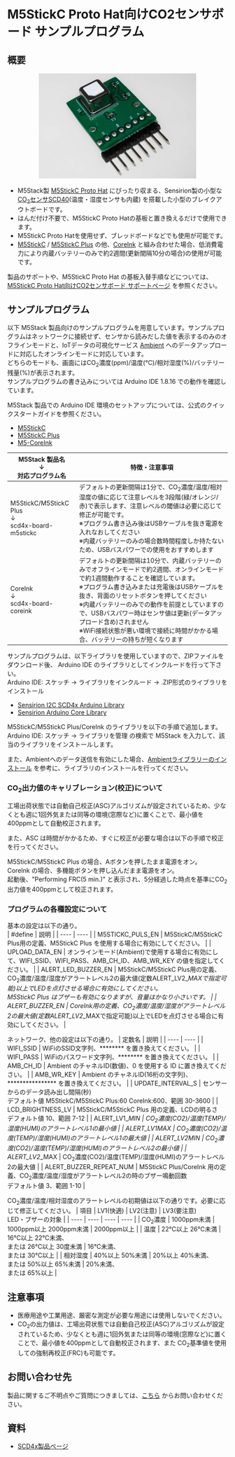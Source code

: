 # M5StickC Proto Hat向けCO2センサボード サンプルプログラム

## 概要
  <div align="center">
  <img src="images/scd4x-board.jpg" width="360">
  </div>

  * M5Stack製 [M5StickC Proto Hat][1] にぴったり収まる、Sensirion製の小型な [CO<sub>2</sub>センサSCD40][2](温度・湿度センサも内蔵) を搭載した小型のブレイクアウトボードです。
  * はんだ付け不要で、M5StickC Proto Hatの基板と置き換えるだけで使用できます。
  * M5StickC Proto Hatを使用せず、ブレッドボードなどでも使用が可能です。
  * [M5StickC][3] / [M5StickC Plus][4] の他、[CoreInk][5] と組み合わせた場合、低消費電力により内蔵バッテリーのみで約2週間(更新間隔10分の場合)の使用が可能です。

  製品のサポートや、M5StickC Proto Hat の基板入替手順などについては、[M5StickC Proto Hat向けCO2センサボード サポートページ][6] を参照ください。

## サンプルプログラム
  以下 M5Stack 製品向けのサンプルプログラムを用意しています。サンプルプログラムはネットワークに接続せず、センサから読みだした値を表示するのみのオフラインモードと、IoTデータの可視化サービス [Ambient][7] へのデータアップロードに対応したオンラインモードに対応しています。  
  どちらのモードも、画面にはCO<sub>2</sub>濃度(ppm)/温度(℃)/相対湿度(%)/バッテリー残量(%)が表示されます。  
  サンプルプログラムの書き込みについては Arduino IDE 1.8.16 での動作を確認しています。

  M5Stack 製品での Arduino IDE 環境のセットアップについては、公式のクイックスタートガイドを参照ください。
  * [M5StickC][13]
  * [M5StickC Plus][14]
  * [M5-CoreInk][15]

  | M5Stack 製品名<br>↓<br>対応プログラム名 | 特徴・注意事項 |
| ---- | ---- |
| M5StickC/M5StickC Plus<br>↓<br>scd4x-board-m5stickc | デフォルトの更新間隔は1分で、CO<sub>2</sub>濃度/温度/相対湿度の値に応じて注意レベルを3段階(緑/オレンジ/赤)で表示します、注意レベルの閾値は必要に応じて修正が可能です。<br>※プログラム書き込み後はUSBケーブルを抜き電源を入れなおしてください<br>※内蔵バッテリーのみの場合数時間程度しか持たないため、USBバスパワーでの使用をおすすめします |
| CoreInk<br>↓<br>scd4x-board-coreink | デフォルトの更新間隔は10分で、内蔵バッテリーのみでオフラインモードで約2週間、オンラインモードで約1週間動作することを確認しています。<br>※プログラム書き込みまたは充電後はUSBケーブルを抜き、背面のリセットボタンを押してください<br>※内蔵バッテリーのみでの動作を前提としていますので、USBバスパワー時はセンサ値は更新(データアップロード含め)されません<br>※WiFi接続状態が悪い環境で接続に時間がかかる場合、バッテリーの持ちが短くなります |

  サンプルプログラムは、以下ライブラリを使用していますので、ZIPファイルをダウンロード後、 Arduino IDE のライブラリとしてインクルードを行って下さい。  
  Arduino IDE: スケッチ -> ライブラリをインクルード -> .ZIP形式のライブラリをインストール

  * [Sensirion I2C SCD4x Arduino Library][8]
  * [Sensirion Arduino Core Library][9]

  M5StickC/M5StickC Plus/CoreInk のライブラリを以下の手順で追加します。  
  Arduino IDE: スケッチ -> ライブラリを管理 の検索で M5Stack を入力して、該当のライブラリをインストールします。

  また、Ambientへのデータ送信を有効にした場合、[Ambientライブラリーのインストール][10] を参考に、ライブラリのインストールを行ってください。

  ### CO<sub>2</sub>出力値のキャリブレーション(校正)について
  工場出荷状態では自動自己校正(ASC)アルゴリズムが設定されているため、少なくとも週に1回外気または同等の環境(窓際など)に置くことで、最小値を400ppmとして自動校正されます。

  また、ASC は時間がかかるため、すぐに校正が必要な場合は以下の手順で校正を行ってください。
  
  M5StickC/M5StickC Plus の場合、Aボタンを押したまま電源をオン。<br>
  CoreInk の場合、多機能ボタンを押し込んだまま電源をオン。<br>
  起動後、"Performing FRC(5 min.)" と表示され、5分経過した時点を基準にCO<sub>2</sub>出力値を400ppmとして校正されます。

  ### プログラムの各種設定について
  基本の設定は以下の通り。  
  | #define | 説明 |
| ---- | ---- |
| M5STICKC_PULS_EN | M5StickC/M5StickC Plus用の定義、M5StickC Plus を使用する場合に有効にしてください。 |
| UPLOAD_DATA_EN | オンラインモード(Ambient)で使用する場合に有効にして、WIFI_SSID、WIFI_PASS、AMB_CH_ID、AMB_WR_KEY の値を指定してください。 |
| ALERT_LED_BUZZER_EN | M5StickC/M5StickC Plus用の定義、CO<sub>2</sub>濃度/温度/湿度がアラートレベル2の最大値(定数ALERT_LV2_*_MAXで指定可能)以上でLEDを点灯させる場合に有効にしてください。<br>M5StickC Plus はブザーも有効になりますが、音量はかなり小さいです。 |
| ALERT_BUZZER_EN | CoreInk用の定義、CO<sub>2</sub>濃度/温度/湿度がアラートレベル2の最大値(定数ALERT_LV2_*_MAXで指定可能)以上でLEDを点灯させる場合に有効にしてください。 |
  
  ネットワーク、他の設定は以下の通り。
  | 定数名 | 説明 |
| ---- | ---- |
| WIFI_SSID | WiFiのSSID文字列、******** を置き換えてください。 |
| WIFI_PASS | WiFiのパスワード文字列、******** を置き換えてください。 |
| AMB_CH_ID | Ambient のチャネルID(数値)、0 を使用する ID に置き換えてください。 |
| AMB_WR_KEY | Ambient のチャネルID(16桁の文字列)、**************** を置き換えてください。 |
| UPDATE_INTERVAL_S | センサーからのデータ読み出し間隔(秒)<br>デフォルト値 M5StickC/M5StickC Plus:60 CoreInk:600、範囲 30-3600 |
| LCD_BRIGHTNESS_LV | M5StickC/M5StickC Plus 用の定義、LCDの明るさ<br>デフォルト値 10、範囲 7-12 |
| ALERT_LV1_*_MIN | CO<sub>2</sub>濃度(CO2)/温度(TEMP)/湿度(HUMI)のアラートレベル1の最小値 |
| ALERT_LV1_*_MAX | CO<sub>2</sub>濃度(CO2)/温度(TEMP)/湿度(HUMI)のアラートレベル1の最大値 |
| ALERT_LV2_*_MIN | CO<sub>2</sub>濃度(CO2)/温度(TEMP)/湿度(HUMI)のアラートレベル2の最小値 |
| ALERT_LV2_*_MAX | CO<sub>2</sub>濃度(CO2)/温度(TEMP)/湿度(HUMI)のアラートレベル2の最大値 |
| ALERT_BUZZER_REPEAT_NUM | M5StickC Plus/CoreInk 用の定義、CO<sub>2</sub>濃度/温度/湿度がアラートレベル2の時のブザー鳴動回数<br>デフォルト値 3、範囲 1-10 |

  CO<sub>2</sub>濃度/温度/相対湿度のアラートレベルの初期値は以下の通りです。必要に応じて修正してください。
  | 項目 | LV1(快適) | LV2(注意) | LV3(要注意)<br>LED・ブザーの対象 |
| ---- | ---- | ---- | ---- |
| CO<sub>2</sub>濃度 | 1000ppm未満 | 1000ppm以上 2000ppm未満 | 2000ppm以上 |
| 温度 | 22℃以上 26℃未満 | 16℃以上 22℃未満、<br>または 26℃以上 30度未満 | 16℃未満、<br>または 30℃以上 |
| 相対湿度 | 40%以上 50%未満 | 20%以上 40%未満、<br>または 50%以上 65%未満 | 20%未満、<br>または 65%以上 |

## 注意事項
  * 医療用途や工業用途、厳密な測定が必要な用途には使用しないでください。
  * CO<sub>2</sub>の出力値は、工場出荷状態では自動自己校正(ASC)アルゴリズムが設定されているため、少なくとも週に1回外気または同等の環境(窓際など)に置くことで、最小値を400ppmとして自動校正されます、また CO<sub>2</sub>基準値を使用しての強制再校正(FRC)も可能です。

## お問い合わせ先
  製品に関するご不明点やご質問につきましては、[こちら][11] からお問い合わせください。

## 資料
  * [SCD4x製品ページ][12]

[1]: https://www.switch-science.com/catalog/6066/
[2]: https://www.sensirion.com/jp/environmental-sensors/carbon-dioxide-sensors/carbon-dioxide-sensor-scd4x/
[3]: https://www.switch-science.com/catalog/5517/
[4]: https://www.switch-science.com/catalog/6470/
[5]: https://www.switch-science.com/catalog/6735/
[6]: https://mktechlab.net/co2-sensor-board-scd4x/
[7]: https://ambidata.io/
[8]: https://github.com/Sensirion/arduino-i2c-scd4x
[9]: https://github.com/Sensirion/arduino-core
[10]: https://ambidata.io/docs/esp8266/#library_import
[11]: https://mktechlab.net/about/
[12]: https://www.sensirion.com/jp/environmental-sensors/carbon-dioxide-sensors/carbon-dioxide-sensor-scd4x/
[13]: https://docs.m5stack.com/en/quick_start/m5stickc/arduino
[14]: https://docs.m5stack.com/en/quick_start/m5stickc_plus/arduino
[15]: https://docs.m5stack.com/en/quick_start/coreink/arduino
